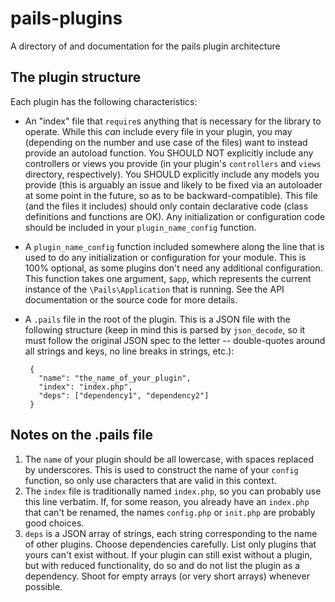 pails-plugins
=============

A directory of and documentation for the pails plugin architecture

The plugin structure
--------------------

Each plugin has the following characteristics:
 * An "index" file that `require`s anything that is necessary for the library to operate.
   While this *can* include every file in your plugin, you may (depending on the number
   and use case of the files) want to instead provide an autoload function. You SHOULD NOT
   explicitly include any controllers or views you provide (in your plugin's `controllers`
   and `views` directory, respectively). You SHOULD explicitly include any models you
   provide (this is arguably an issue and likely to be fixed via an autoloader at some
   point in the future, so as to be backward-compatible). This file (and the files it
   includes) should only contain declarative code (class definitions and functions are
   OK). Any initialization or configuration code should be included in your
   `plugin_name_config` function.
 * A `plugin_name_config` function included somewhere along the line that is used to do
   any initialization or configuration for your module. This is 100% optional, as some
   plugins don't need any additional configuration. This function takes one argument,
   `$app`, which represents the current instance of the `\Pails\Application` that is
   running. See the API documentation or the source code for more details.
 * A `.pails` file in the root of the plugin. This is a JSON file with the following
   structure (keep in mind this is parsed by `json_decode`, so it must follow the original
   JSON spec to the letter -- double-quotes around all strings and keys, no line breaks in
   strings, etc.):

        {
          "name": "the_name_of_your_plugin",
          "index": "index.php",
          "deps": ["dependency1", "dependency2"]
        }

Notes on the .pails file
------------------------

1. The `name` of your plugin should be all lowercase, with spaces replaced by underscores.
   This is used to construct the name of your `config` function, so only use characters
   that are valid in this context.
2. The `index` file is traditionally named `index.php`, so you can probably use this line
   verbatim. If, for some reason, you already have an `index.php` that can't be renamed,
   the names `config.php` or `init.php` are probably good choices.
3. `deps` is a JSON array of strings, each string corresponding to the name of other
   plugins. Choose dependencies carefully. List only plugins that yours can't exist
   without. If your plugin can still exist without a plugin, but with reduced functionality,
   do so and do not list the plugin as a dependency. Shoot for empty arrays (or very short
   arrays) whenever possible.
